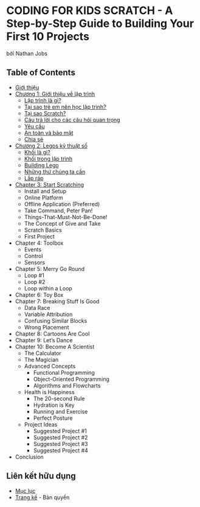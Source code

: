 # CODING FOR KIDS SCRATCH - A Step-by-Step Guide to Building Your First 10 Projects

bởi Nathan Jobs

## Table of Contents

- [Giới thiệu](introduction.md)
- [Chương 1: Giới thiệu về lập trình](01-Introduction-to-Programming.md)
  + [Lập trình là gì?](01-Introduction-to-Programming.md#lập-trình-là-gì)
  + [Tại sao trẻ em nên học lập trình?](01-Introduction-to-Programming.md#tại-sao-trẻ-em-nên-học-lập-trình)
  + [Tại sao Scratch?](01-Introduction-to-Programming.md#tại-sao-scratch)
  + [Câu trả lời cho các câu hỏi quan trọng](01-Introduction-to-Programming.md#câu-trả-lời-cho-các-câu-hỏi-quan-trọng)
  + [Yêu cầu](01-Introduction-to-Programming.md#yêu-cầu)
  + [An toàn và bảo mật](01-Introduction-to-Programming.md#an-toàn-và-bảo-mật)
  + [Chia sẻ](01-Introduction-to-Programming.md#chia-sẻ)
- [Chương 2: Legos kỹ thuật số](02-Digital-Legos.md)
  + [Khối là gì?](02-Digital-Legos.md#khối-là-gì)
  + [Khối trong lập trình](02-Digital-Legos.md#khối-trong-lập-trình)
  + [Building Lego](02-Digital-Legos.md#building-lego)
  + [Những thứ chúng ta cần](02-Digital-Legos.md#những-thứ-chúng-ta-cần)
  + [Lắp ráp](02-Digital-Legos.md#lắp-ráp)
- [Chapter 3: Start Scratching](03-Start-Scratching.md)
  + Install and Setup
  + Online Platform
  + Offline Application (Preferred)
  + Take Command, Peter Pan!
  + Things-That-Must-Not-Be-Done!
  + The Concept of Give and Take
  + Scratch Basics
  + First Project
- Chapter 4: Toolbox
  + Events
  + Control
  + Sensors
- Chapter 5: Merry Go Round
  + Loop #1
  + Loop #2
  + Loop within a Loop
- Chapter 6: Toy Box
- Chapter 7: Breaking Stuff Is Good
  + Data Race
  + Variable Attribution
  + Confusing Similar Blocks
  + Wrong Placement
- Chapter 8: Cartoons Are Cool
- Chapter 9: Let’s Dance
- Chapter 10: Become A Scientist
  + The Calculator
  + The Magician
  + Advanced Concepts
    - Functional Programming
    - Object-Oriented Programming
    - Algorithms and Flowcharts
  + Health is Happiness
    - The 20-second Rule
    - Hydration is Key
    - Running and Exercise
    - Perfect Posture
  + Project Ideas
    - Suggested Project #1
    - Suggested Project #2
    - Suggested Project #3
    - Suggested Project #4
- Conclusion

## Liên kết hữu dụng
- [Mục lục](README.md)
- [Trang kế](copyright.md) - Bản quyền
